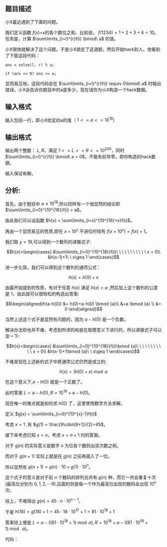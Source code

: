 ## 题目描述

小X最近遇到了下面的问题。

我们定义函数 $f(x)=$x的各个数位之和。比如说， $f(1234)=1+2+3+4=10$。任务是，计算 $\sum\limits_{i=l}^{r}f(i) \bmod\ a$ 的值。

小X很快就解决了这个问题。于是小X锁定了这道题，然后开始hack别人。他看到了下面这段代码：

`ans = solve(l, r) % a;`

`if (ans <= 0) ans += a;`

显而易见地，这段代码会在 $\sum\limits_{i=l}^{r}f(i) \equiv 0\bmod\ a$ 时输出错误。小X会告诉你题目中的a是多少，现在请你为小X构造一个hack数据。

## 输入格式

输入包括一行，即小X给定的a的值（ $1<=a<=10^{18}$）

## 输出格式

输出两个整数： $L,R$，满足 $1<=L<=R<=10^{200}$，同时$\sum\limits_{i=l}^{r}f(i) \bmod\ a = 0$，不能有前导零，即你构造的hack数据。

输入保证有解。

## 分析:

首先，由于题目中 $a \leq 10^{18}$,所以同样有一个很显然的结论即 $\sum\limits_{i=0}^{10^{18}}f(i) > a$。

由此我们可以设函数 $h(x) = \sum\limits_{i=x}^{10^{18}+x}f(i)$。

再由一个显而易见的性质,即在 $x+10^y$ 不进位时恒有 $f(x+10^y) = f(x)+1$。

我们取 $y = 18$,可以得到一个数列的递推式子:

$$h(x)=\begin{cases}
&\sum\limits_{i=0}^{10^{18}}f(i)\ \ \ \ \ \ \ \ \ \ \ x = 0\\
&h(x-1)+1\ \ x\geq 1
\end{cases}$$

进一步化简，我们可以得到这个数列的通项公式：

$$h(x) = h(0)+x$$ 

由最开始提到的性质，有对于任意 $h(x)$ 满足 $h(x)>a$ ,然后加上这个数列的公差是 1，由此就可以很轻松的构造出答案:

$$\begin{aligned}h(a-h(0))
&= h(0)+a-h(0) \bmod {a}\\
&=a \bmod {a} \\
&= 0
\end{aligned}$$

当然上述这个式子是显然有问题的，因为 $a-h(0)$ 是一个负数。

解决办法却也并不难，考虑到所求的和是在取模意义下进行的，所以递推式子可以变一下:

$$h(x)=\begin{cases}
&\sum\limits_{i=0}^{10^{18}}f(i)\bmod {a}\ \ \ \ \ \ \ \ \ \ \ x = 0\\
&h(x-1)+1\bmod {a}\ \ x\geq 1
\end{cases}$$

不难发现在上述新的式子中原通项公式仍然是成立的:

$$h(x) = (h(0)+x)\bmod {a}$$

在这个意义下,$a-h(0)$ 就是一个正数了。

此时答案 $L = a-h(0),R = 10^{18}+a-h(0)$。

现在唯一的难点就是如何求 $h(0)$ 了，这里使用数学方法求解。

定义 $g(x) = \sum\limits_{i=0}^{10^{x}-1}f(i)$

考虑 $x=1$ ,有 $g(1) = \frac{9\cdot(9+1)}{2}=45$。

接下来考虑已知 $x=n$，考虑 $x=n+1$ 时的答案。

对于 $g(n)$ 的实际意义是数字 $n$ 为位各个数码出现次数之和。

而对于 $g(n+1)$ 实际上就是在 $g(n)$ 之前再插入了一位。

所以显然有 $g(n+1) = g(n)\cdot10+g(1)\cdot10^{n}$。

这个式子的意义是对于前 $n$ 个数码的排列总共有 $g(n)$ 种，而它一共会重复十次(最高位分别为 $0,1,2,\cdots9$),后面的则是每一个作为最高位出现的数码会出现 $10^n$ 次。

综上，不难得出 $g(n) = 45\cdot n\cdot10^{n-1}$。

于是 $h(18) = g(18)+1 = 45\cdot 18 \cdot 10^{17}+1 = 81\cdot 10^{18}+1$

答案综上便是 $L = a-((81\cdot 10^{18}+1) \bmod{a}),R = 10^{18}+a-((81\cdot 10^{18}+1) \bmod\ {a})$。

代码：

~~~c++

~~~


